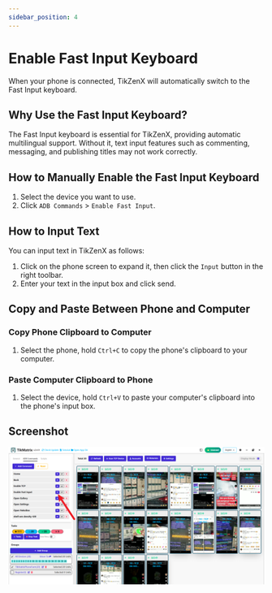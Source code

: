 ```yaml
---
sidebar_position: 4
---
```


# Enable Fast Input Keyboard

When your phone is connected, TikZenX will automatically switch to the Fast Input keyboard.

## Why Use the Fast Input Keyboard?

The Fast Input keyboard is essential for TikZenX, providing automatic multilingual support. Without it, text input features such as commenting, messaging, and publishing titles may not work correctly.

## How to Manually Enable the Fast Input Keyboard

1. Select the device you want to use.
2. Click `ADB Commands` > `Enable Fast Input`.

## How to Input Text

You can input text in TikZenX as follows:

1. Click on the phone screen to expand it, then click the `Input` button in the right toolbar.
2. Enter your text in the input box and click send.

## Copy and Paste Between Phone and Computer

### Copy Phone Clipboard to Computer

1. Select the phone, hold `Ctrl+C` to copy the phone's clipboard to your computer.

### Paste Computer Clipboard to Phone

1. Select the device, hold `Ctrl+V` to paste your computer's clipboard into the phone's input box.

## Screenshot

![Enable Fast Input](../img/enable-fast-input.png)
